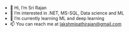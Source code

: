 - 👋 Hi, I’m Sri Rajan
- 👀 I’m interested in .NET, MS-SQL, Data science and ML
- 🌱 I’m currently learning ML and deep learning
- 📫 You can reach me at lakshmipathirajan@gmail.com

<!---
srajanmt/srajanmt is a ✨ special ✨ repository because its `README.md` (this file) appears on your GitHub profile.
You can click the Preview link to take a look at your changes.
--->
